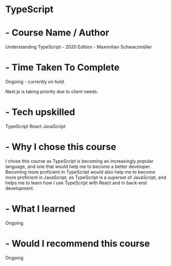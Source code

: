 # TypeScript

# - Course Name / Author
Understanding TypeScript - 2020 Edition - Maximilian Schwarzmüller

# - Time Taken To Complete
Ongoing - currently on hold. 

Next.js is taking priority due to client needs.

# - Tech upskilled
TypeScript
React
JavaScript

# - Why I chose this course
I chose this course as TypeScript is becoming an increasingly popular language, and one that would help me to become a better developer.
Becoming more proficient in TypeScript would also help me to become more proficient in JavaScript, as TypeScript is a superset of JavaScript,
and helps me to learn how I use TypeScript with React and in back-end development.

# - What I learned
Ongoing

# - Would I recommend this course
Ongoing
